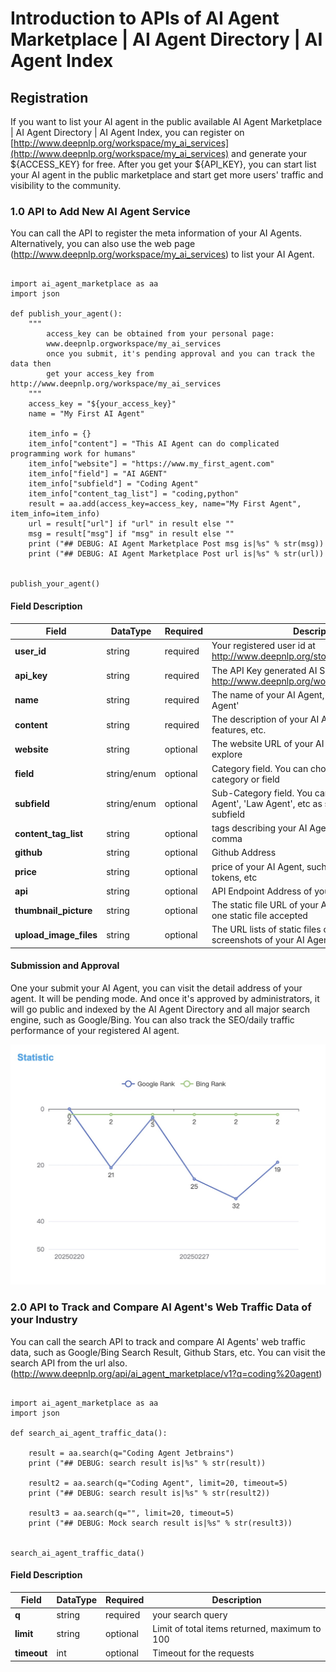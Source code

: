 # Introduction to APIs of AI Agent Marketplace | AI Agent Directory | AI Agent Index


## Registration

If you want to list your AI agent in the public available AI Agent Marketplace | AI Agent Directory | AI Agent Index, 
you can register on [http://www.deepnlp.org/workspace/my_ai_services](http://www.deepnlp.org/workspace/my_ai_services) and generate
your ${ACCESS_KEY} for free. After you get your ${API_KEY}, you can start list your AI agent in the public marketplace and start get more users' traffic and visibility to the community.


### 1.0 API to Add New AI Agent Service

You can call the API to register the meta information of your AI Agents. Alternatively, you can also use the web page (http://www.deepnlp.org/workspace/my_ai_services) to list your 
AI Agent.

```

import ai_agent_marketplace as aa
import json

def publish_your_agent():
    """
        access_key can be obtained from your personal page:
        www.deepnlp.orgworkspace/my_ai_services
        once you submit, it's pending approval and you can track the data then
        get your access_key from http://www.deepnlp.org/workspace/my_ai_services
    """
    access_key = "${your_access_key}"
    name = "My First AI Agent"

    item_info = {}
    item_info["content"] = "This AI Agent can do complicated programming work for humans"
    item_info["website"] = "https://www.my_first_agent.com"
    item_info["field"] = "AI AGENT"
    item_info["subfield"] = "Coding Agent"
    item_info["content_tag_list"] = "coding,python"
    result = aa.add(access_key=access_key, name="My First Agent", item_info=item_info)
    url = result["url"] if "url" in result else ""
    msg = result["msg"] if "msg" in result else ""
    print ("## DEBUG: AI Agent Marketplace Post msg is|%s" % str(msg))
    print ("## DEBUG: AI Agent Marketplace Post url is|%s" % str(url))


publish_your_agent()

```

#### Field Description

|  Field  | DataType | Required | Description  |
|  -------- | --------  | --------  | --------  |
|  **user_id** | string | required | Your registered user id at http://www.deepnlp.org/store/ai-agent |
|  **api_key** | string | required |  The API Key generated AI Services tab at http://www.deepnlp.org/workspace/my_ai_services |
|  **name** | string | required | The name of your AI Agent, such as 'My First Agent' |
|  **content** | string | required | The description of your AI Agent functionality, features, etc. |
|  **website** | string | optional | The website URL of your AI Agent if users want to explore |
|  **field** | string/enum | optional | Category field. You can choose 'AI AGENT' as main category or field |
|  **subfield** | string/enum | optional | Sub-Category field. You can choose 'AI Search Agent', 'Law Agent', etc as secondary category or subfield|
|  **content_tag_list** | string | optional | tags describing your AI Agent, separated by comma |
|  **github** | string | optional | Github Address |
|  **price** | string | optional | price of your AI Agent, such as free, $100/1m tokens, etc |
|  **api** | string | optional | API Endpoint Address of your AI Agent |
|  **thumbnail_picture** | string | optional | The static file URL of your AI Agent for listing, only one static file accepted |
|  **upload_image_files** | string | optional | The URL lists of static files of multiple images or screenshots of your AI Agents for the detail page |

#### Submission and Approval 

One your submit your AI Agent, you can visit the detail address of your agent. It will be pending mode.
And once it's approved by administrators, it will go public and indexed by the AI Agent Directory and all major search engine, such as Google/Bing.
You can also track the SEO/daily traffic performance of your registered AI agent.

![AI Agent Index for tracking Daily Search Metric](https://raw.githubusercontent.com/AI-Agent-Hub/AI-Agent-Marketplace/refs/heads/main/docs/ai_search_ranking_chart.jpg)


### 2.0 API to Track and Compare AI Agent's Web Traffic Data of your Industry


You can call the search API to track and compare AI Agents' web traffic data, such as Google/Bing Search Result, Github Stars, etc.
You can visit the search API from the url also. (http://www.deepnlp.org/api/ai_agent_marketplace/v1?q=coding%20agent)


```

import ai_agent_marketplace as aa
import json

def search_ai_agent_traffic_data():

    result = aa.search(q="Coding Agent Jetbrains")
    print ("## DEBUG: search result is|%s" % str(result))

    result2 = aa.search(q="Coding Agent", limit=20, timeout=5)
    print ("## DEBUG: search result is|%s" % str(result2))

    result3 = aa.search(q="", limit=20, timeout=5)
    print ("## DEBUG: Mock search result is|%s" % str(result3))


search_ai_agent_traffic_data()

```


#### Field Description

|  Field  | DataType | Required | Description  |
|  -------- | --------  | --------  | --------  |
|  **q** | string | required | your search query |
|  **limit** | string | optional | Limit of total items returned, maximum to 100 |
|  **timeout** | int | optional | Timeout for the requests |





